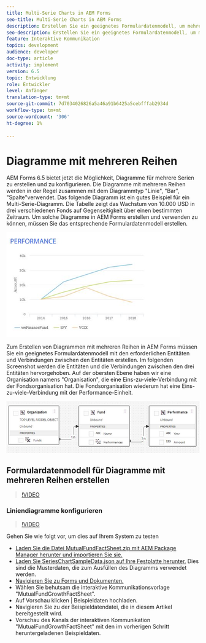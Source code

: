 ```yaml
---
title: Multi-Serie Charts in AEM Forms
seo-title: Multi-Serie Charts in AEM Forms
description: Erstellen Sie ein geeignetes Formulardatenmodell, um mehrere Seriendiagramme in Print- und Web-Kanal-Dokumenten zu erstellen.
seo-description: Erstellen Sie ein geeignetes Formulardatenmodell, um mehrere Seriendiagramme in Print- und Web-Kanal-Dokumenten zu erstellen.
feature: Interaktive Kommunikation
topics: development
audience: developer
doc-type: article
activity: implement
version: 6.5
topic: Entwicklung
role: Entwickler
level: Anfänger
translation-type: tm+mt
source-git-commit: 7d7034026826a5a46a91b6425a5cebfffab2934d
workflow-type: tm+mt
source-wordcount: '306'
ht-degree: 1%

---
```



# Diagramme mit mehreren Reihen

AEM Forms 6.5 bietet jetzt die Möglichkeit, Diagramme für mehrere Serien zu erstellen und zu konfigurieren. Die Diagramme mit mehreren Reihen werden in der Regel zusammen mit dem Diagrammtyp &quot;Linie&quot;, &quot;Bar&quot;, &quot;Spalte&quot;verwendet. Das folgende Diagramm ist ein gutes Beispiel für ein Multi-Serie-Diagramm. Die Tabelle zeigt das Wachstum von 10.000 USD in drei verschiedenen Fonds auf Gegenseitigkeit über einen bestimmten Zeitraum. Um solche Diagramme in AEM Forms erstellen und verwenden zu können, müssen Sie das entsprechende Formulardatenmodell erstellen.

![multiseries](assets/seriescharts.jfif)

Zum Erstellen von Diagrammen mit mehreren Reihen in AEM Forms müssen Sie ein geeignetes Formulardatenmodell mit den erforderlichen Entitäten und Verbindungen zwischen den Entitäten erstellen. Im folgenden Screenshot werden die Entitäten und die Verbindungen zwischen den drei Entitäten hervorgehoben. Auf der obersten Ebene haben wir eine Organisation namens &quot;Organisation&quot;, die eine Eins-zu-viele-Verbindung mit der Fondsorganisation hat. Die Fondsorganisation wiederum hat eine Eins-zu-viele-Verbindung mit der Performance-Einheit.

![formdatamodel](assets/formdatamodel.jfif)


## Formulardatenmodell für Diagramme mit mehreren Reihen erstellen

>[!VIDEO](https://video.tv.adobe.com/v/26352/quality=9)


### Liniendiagramme konfigurieren

>[!VIDEO](https://video.tv.adobe.com/v/26353?quality=9&learn=on)


Gehen Sie wie folgt vor, um dies auf Ihrem System zu testen

* [Laden Sie die Datei MutualFundFactSheet.zip mit AEM Package Manager herunter und importieren Sie sie.](assets/mutualfundfactsheet.zip)
* [Laden Sie SeriesChartSampleData.json auf Ihre Festplatte herunter.](assets/serieschartsampledata.json) Dies sind die Musterdaten, die zum Ausfüllen des Diagramms verwendet werden.
* [Navigieren Sie zu Forms und Dokumenten.](https://helpx.adobe.com/aem/forms.html/content/dam/formsanddocuments.html)
* Wählen Sie behutsam die interaktive Kommunikationsvorlage &quot;MutualFundGrowthFactSheet&quot;.
* Auf Vorschau klicken | Beispieldaten hochladen.
* Navigieren Sie zu der Beispieldatendatei, die in diesem Artikel bereitgestellt wird.
* Vorschau des Kanals der interaktiven Kommunikation &quot;MutualFundGrowthFactSheet&quot; mit den im vorherigen Schritt heruntergeladenen Beispieldaten.
